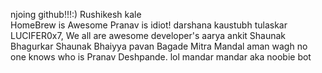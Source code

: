 njoing github!!!:)
Rushikesh kale  
HomeBrew is Awesome
Pranav is idiot!
darshana
kaustubh tulaskar
LUCIFER0x7, We all are awesome developer's 
aarya
ankit 
Shaunak Bhagurkar
Shaunak Bhaiyya
pavan Bagade Mitra Mandal
aman wagh
no one knows who is Pranav Deshpande. lol
mandar mandar aka noobie bot
